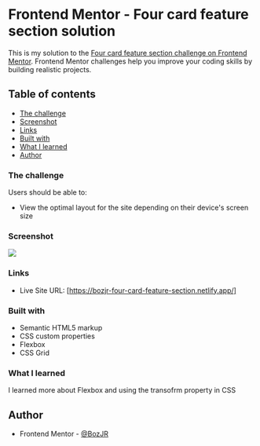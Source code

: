 # Frontend Mentor - Four card feature section solution

This is my solution to the [Four card feature section challenge on Frontend Mentor](https://www.frontendmentor.io/challenges/four-card-feature-section-weK1eFYK). Frontend Mentor challenges help you improve your coding skills by building realistic projects. 


## Table of contents

  - [The challenge](#the-challenge)
  - [Screenshot](#screenshot)
  - [Links](#links)
  - [Built with](#built-with)
  - [What I learned](#what-i-learned)
  - [Author](#author)


### The challenge

Users should be able to:

- View the optimal layout for the site depending on their device's screen size


### Screenshot

![](./completion-pic/four-card-feature-screenshot.jpeg)


### Links

- Live Site URL: [https://bozjr-four-card-feature-section.netlify.app/]


### Built with

- Semantic HTML5 markup
- CSS custom properties
- Flexbox
- CSS Grid


### What I learned

I learned more about Flexbox and using the transofrm property in CSS


## Author

- Frontend Mentor - [@BozJR](https://www.frontendmentor.io/profile/BozJR)

